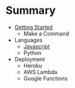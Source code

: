 # Summary

* [Getting Started](README.md)
   * Make a Command
* Languages
   * [Javascript](javascript.md)
   * Python
* Deployment
   * Heroku
   * AWS Lambda
   * Google Functions

